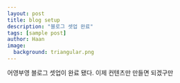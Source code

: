 ```yaml
---
layout: post
title: blog setup
description: "블로그 셋업 완료"
tags: [sample post]
author: Haan
image:
  background: triangular.png
---
```

어영부영 블로그 셋업이 완료 됐다.
이제 컨텐츠만 만들면 되겠구만

